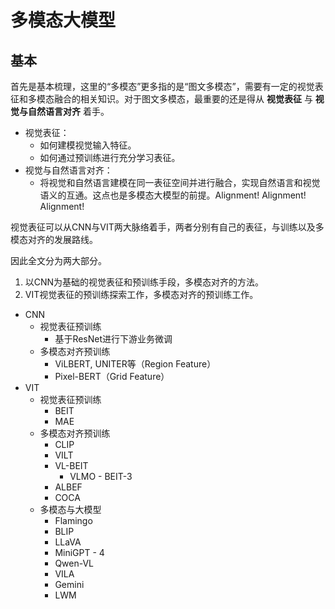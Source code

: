 # 多模态大模型 

## 基本

​	首先是基本梳理，这里的“多模态”更多指的是“图文多模态”，需要有一定的视觉表征和多模态融合的相关知识。对于图文多模态，最重要的还是得从 **视觉表征** 与 **视觉与自然语言对齐** 着手。

- 视觉表征：
  - 如何建模视觉输入特征。
  - 如何通过预训练进行充分学习表征。
- 视觉与自然语言对齐：
  - 将视觉和自然语言建模在同一表征空间并进行融合，实现自然语言和视觉语义的互通。这点也是多模态大模型的前提。Alignment! Alignment! Alignment!

视觉表征可以从CNN与VIT两大脉络着手，两者分别有自己的表征，与训练以及多模态对齐的发展路线。

因此全文分为两大部分。

1. 以CNN为基础的视觉表征和预训练手段，多模态对齐的方法。
2. VIT视觉表征的预训练探索工作，多模态对齐的预训练工作。

- CNN
  - 视觉表征预训练
    - 基于ResNet进行下游业务微调
  - 多模态对齐预训练
    - ViLBERT, UNITER等（Region Feature）
    - Pixel-BERT（Grid Feature）
- VIT
  - 视觉表征预训练
    - BEIT
    - MAE
  - 多模态对齐预训练
    - CLIP
    - VILT
    - VL-BEIT
      - VLMO - BEIT-3
    - ALBEF
    - COCA
  - 多模态与大模型
    - Flamingo
    - BLIP
    - LLaVA
    - MiniGPT - 4
    - Qwen-VL
    - VILA
    - Gemini
    - LWM